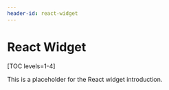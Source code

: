 ```yaml
---
header-id: react-widget
---
```


# React Widget

[TOC levels=1-4]

This is a placeholder for the React widget introduction.
